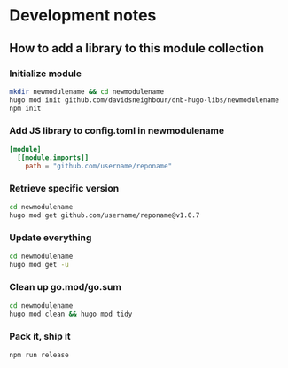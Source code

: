 # Development notes

## How to add a library to this module collection

### Initialize module

```bash
mkdir newmodulename && cd newmodulename
hugo mod init github.com/davidsneighbour/dnb-hugo-libs/newmodulename
npm init
```

### Add JS library to config.toml in newmodulename

```toml
[module]
  [[module.imports]]
    path = "github.com/username/reponame"
```

### Retrieve specific version

```bash
cd newmodulename
hugo mod get github.com/username/reponame@v1.0.7
```

### Update everything

```bash
cd newmodulename
hugo mod get -u
```

### Clean up go.mod/go.sum

```bash
cd newmodulename
hugo mod clean && hugo mod tidy
```

### Pack it, ship it

```bash
npm run release
```
